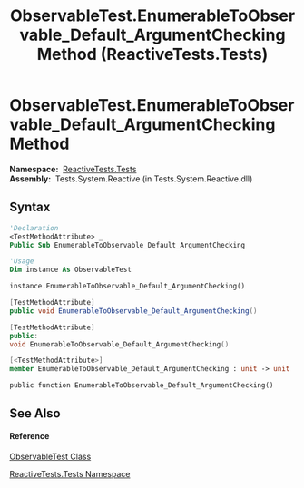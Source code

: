 ﻿---
title: ObservableTest.EnumerableToObservable_Default_ArgumentChecking Method  (ReactiveTests.Tests)
TOCTitle: EnumerableToObservable_Default_ArgumentChecking Method
ms:assetid: M:ReactiveTests.Tests.ObservableTest.EnumerableToObservable_Default_ArgumentChecking
ms:mtpsurl: https://msdn.microsoft.com/en-us/library/reactivetests.tests.observabletest.enumerabletoobservable_default_argumentchecking(v=VS.103)
ms:contentKeyID: 36620729
ms.date: 06/28/2011
mtps_version: v=VS.103
f1_keywords:
- ReactiveTests.Tests.ObservableTest.EnumerableToObservable_Default_ArgumentChecking
dev_langs:
- CSharp
- JScript
- VB
- FSharp
- c++
---

# ObservableTest.EnumerableToObservable\_Default\_ArgumentChecking Method

**Namespace:**  [ReactiveTests.Tests](hh289046\(v=vs.103\).md)  
**Assembly:**  Tests.System.Reactive (in Tests.System.Reactive.dll)

## Syntax

``` vb
'Declaration
<TestMethodAttribute> _
Public Sub EnumerableToObservable_Default_ArgumentChecking
```

``` vb
'Usage
Dim instance As ObservableTest

instance.EnumerableToObservable_Default_ArgumentChecking()
```

``` csharp
[TestMethodAttribute]
public void EnumerableToObservable_Default_ArgumentChecking()
```

``` c++
[TestMethodAttribute]
public:
void EnumerableToObservable_Default_ArgumentChecking()
```

``` fsharp
[<TestMethodAttribute>]
member EnumerableToObservable_Default_ArgumentChecking : unit -> unit 
```

``` jscript
public function EnumerableToObservable_Default_ArgumentChecking()
```

## See Also

#### Reference

[ObservableTest Class](hh288687\(v=vs.103\).md)

[ReactiveTests.Tests Namespace](hh289046\(v=vs.103\).md)


